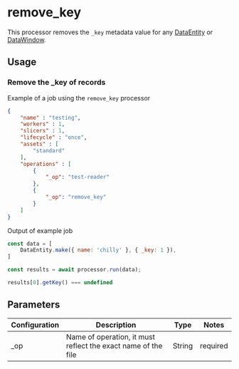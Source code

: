 # remove_key

This processor removes the `_key` metadata value for any [DataEntity](https://terascope.github.io/teraslice/docs/packages/utils/api/classes/dataentity) or [DataWindow](../entity/data-window.md).


## Usage

### Remove the _key of records

Example of a job using the `remove_key` processor

```json
{
    "name" : "testing",
    "workers" : 1,
    "slicers" : 1,
    "lifecycle" : "once",
    "assets" : [
        "standard"
    ],
    "operations" : [
        {
            "_op": "test-reader"
        },
        {
            "_op": "remove_key"
        }
    ]
}
```

Output of example job

```javascript
const data = [
    DataEntity.make({ name: 'chilly' }, { _key: 1 }),
]

const results = await processor.run(data);

results[0].getKey() === undefined
```


## Parameters

| Configuration | Description | Type |  Notes |
| --------- | -------- | ------ | ------ |
| _op | Name of operation, it must reflect the exact name of the file | String | required |
